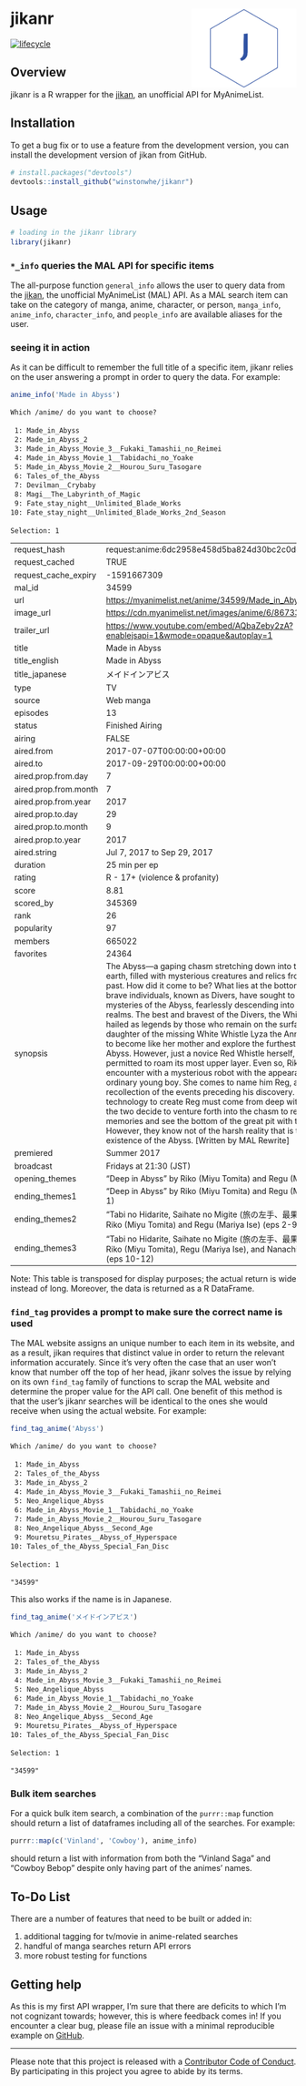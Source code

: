 
<!-- README.md is generated from README.Rmd. Please edit that file -->

# jikanr <img src='man/figures/logo.svg' align="right" height="139" />

<!-- badges: start -->

[![lifecycle](https://img.shields.io/badge/lifecycle-experimental-orange.svg)](https://www.tidyverse.org/lifecycle/#experimental)
<!-- badges: end -->

## Overview

jikanr is a R wrapper for the [jikan](https://jikan.moe), an unofficial
API for MyAnimeList.

## Installation

To get a bug fix or to use a feature from the development version, you
can install the development version of jikan from GitHub.

``` r
# install.packages("devtools")
devtools::install_github("winstonwhe/jikanr")
```

## Usage

``` r
# loading in the jikanr library
library(jikanr)
```

### `*_info` queries the MAL API for specific items

The all-purpose function `general_info` allows the user to query data
from the [jikan](https://jikan.moe), the unofficial MyAnimeList (MAL)
API. As a MAL search item can take on the category of manga, anime,
character, or person, `manga_info`, `anime_info`, `character_info`, and
`people_info` are available aliases for the user.

### seeing it in action

As it can be difficult to remember the full title of a specific item,
jikanr relies on the user answering a prompt in order to query the data.
For example:

``` r
anime_info('Made in Abyss')
```

    Which /anime/ do you want to choose? 
    
     1: Made_in_Abyss
     2: Made_in_Abyss_2
     3: Made_in_Abyss_Movie_3__Fukaki_Tamashii_no_Reimei
     4: Made_in_Abyss_Movie_1__Tabidachi_no_Yoake
     5: Made_in_Abyss_Movie_2__Hourou_Suru_Tasogare
     6: Tales_of_the_Abyss
     7: Devilman__Crybaby
     8: Magi__The_Labyrinth_of_Magic
     9: Fate_stay_night__Unlimited_Blade_Works
    10: Fate_stay_night__Unlimited_Blade_Works_2nd_Season
    
    Selection: 1

|                        |                                                                                                                                                                                                                                                                                                                                                                                                                                                                                                                                                                                                                                                                                                                                                                                                                                                                                                                                                                                                                                                                                                                                                                                                                                                        |
| :--------------------- | :----------------------------------------------------------------------------------------------------------------------------------------------------------------------------------------------------------------------------------------------------------------------------------------------------------------------------------------------------------------------------------------------------------------------------------------------------------------------------------------------------------------------------------------------------------------------------------------------------------------------------------------------------------------------------------------------------------------------------------------------------------------------------------------------------------------------------------------------------------------------------------------------------------------------------------------------------------------------------------------------------------------------------------------------------------------------------------------------------------------------------------------------------------------------------------------------------------------------------------------------------- |
| request\_hash          | request:anime:6dc2958e458d5ba824d30bc2c0dc652a26a9eace                                                                                                                                                                                                                                                                                                                                                                                                                                                                                                                                                                                                                                                                                                                                                                                                                                                                                                                                                                                                                                                                                                                                                                                                 |
| request\_cached        | TRUE                                                                                                                                                                                                                                                                                                                                                                                                                                                                                                                                                                                                                                                                                                                                                                                                                                                                                                                                                                                                                                                                                                                                                                                                                                                   |
| request\_cache\_expiry | \-1591667309                                                                                                                                                                                                                                                                                                                                                                                                                                                                                                                                                                                                                                                                                                                                                                                                                                                                                                                                                                                                                                                                                                                                                                                                                                           |
| mal\_id                | 34599                                                                                                                                                                                                                                                                                                                                                                                                                                                                                                                                                                                                                                                                                                                                                                                                                                                                                                                                                                                                                                                                                                                                                                                                                                                  |
| url                    | <https://myanimelist.net/anime/34599/Made_in_Abyss>                                                                                                                                                                                                                                                                                                                                                                                                                                                                                                                                                                                                                                                                                                                                                                                                                                                                                                                                                                                                                                                                                                                                                                                                    |
| image\_url             | <https://cdn.myanimelist.net/images/anime/6/86733.jpg>                                                                                                                                                                                                                                                                                                                                                                                                                                                                                                                                                                                                                                                                                                                                                                                                                                                                                                                                                                                                                                                                                                                                                                                                 |
| trailer\_url           | <https://www.youtube.com/embed/AQbaZeby2zA?enablejsapi=1&wmode=opaque&autoplay=1>                                                                                                                                                                                                                                                                                                                                                                                                                                                                                                                                                                                                                                                                                                                                                                                                                                                                                                                                                                                                                                                                                                                                                                      |
| title                  | Made in Abyss                                                                                                                                                                                                                                                                                                                                                                                                                                                                                                                                                                                                                                                                                                                                                                                                                                                                                                                                                                                                                                                                                                                                                                                                                                          |
| title\_english         | Made in Abyss                                                                                                                                                                                                                                                                                                                                                                                                                                                                                                                                                                                                                                                                                                                                                                                                                                                                                                                                                                                                                                                                                                                                                                                                                                          |
| title\_japanese        | メイドインアビス                                                                                                                                                                                                                                                                                                                                                                                                                                                                                                                                                                                                                                                                                                                                                                                                                                                                                                                                                                                                                                                                                                                                                                                                                                               |
| type                   | TV                                                                                                                                                                                                                                                                                                                                                                                                                                                                                                                                                                                                                                                                                                                                                                                                                                                                                                                                                                                                                                                                                                                                                                                                                                                     |
| source                 | Web manga                                                                                                                                                                                                                                                                                                                                                                                                                                                                                                                                                                                                                                                                                                                                                                                                                                                                                                                                                                                                                                                                                                                                                                                                                                              |
| episodes               | 13                                                                                                                                                                                                                                                                                                                                                                                                                                                                                                                                                                                                                                                                                                                                                                                                                                                                                                                                                                                                                                                                                                                                                                                                                                                     |
| status                 | Finished Airing                                                                                                                                                                                                                                                                                                                                                                                                                                                                                                                                                                                                                                                                                                                                                                                                                                                                                                                                                                                                                                                                                                                                                                                                                                        |
| airing                 | FALSE                                                                                                                                                                                                                                                                                                                                                                                                                                                                                                                                                                                                                                                                                                                                                                                                                                                                                                                                                                                                                                                                                                                                                                                                                                                  |
| aired.from             | 2017-07-07T00:00:00+00:00                                                                                                                                                                                                                                                                                                                                                                                                                                                                                                                                                                                                                                                                                                                                                                                                                                                                                                                                                                                                                                                                                                                                                                                                                              |
| aired.to               | 2017-09-29T00:00:00+00:00                                                                                                                                                                                                                                                                                                                                                                                                                                                                                                                                                                                                                                                                                                                                                                                                                                                                                                                                                                                                                                                                                                                                                                                                                              |
| aired.prop.from.day    | 7                                                                                                                                                                                                                                                                                                                                                                                                                                                                                                                                                                                                                                                                                                                                                                                                                                                                                                                                                                                                                                                                                                                                                                                                                                                      |
| aired.prop.from.month  | 7                                                                                                                                                                                                                                                                                                                                                                                                                                                                                                                                                                                                                                                                                                                                                                                                                                                                                                                                                                                                                                                                                                                                                                                                                                                      |
| aired.prop.from.year   | 2017                                                                                                                                                                                                                                                                                                                                                                                                                                                                                                                                                                                                                                                                                                                                                                                                                                                                                                                                                                                                                                                                                                                                                                                                                                                   |
| aired.prop.to.day      | 29                                                                                                                                                                                                                                                                                                                                                                                                                                                                                                                                                                                                                                                                                                                                                                                                                                                                                                                                                                                                                                                                                                                                                                                                                                                     |
| aired.prop.to.month    | 9                                                                                                                                                                                                                                                                                                                                                                                                                                                                                                                                                                                                                                                                                                                                                                                                                                                                                                                                                                                                                                                                                                                                                                                                                                                      |
| aired.prop.to.year     | 2017                                                                                                                                                                                                                                                                                                                                                                                                                                                                                                                                                                                                                                                                                                                                                                                                                                                                                                                                                                                                                                                                                                                                                                                                                                                   |
| aired.string           | Jul 7, 2017 to Sep 29, 2017                                                                                                                                                                                                                                                                                                                                                                                                                                                                                                                                                                                                                                                                                                                                                                                                                                                                                                                                                                                                                                                                                                                                                                                                                            |
| duration               | 25 min per ep                                                                                                                                                                                                                                                                                                                                                                                                                                                                                                                                                                                                                                                                                                                                                                                                                                                                                                                                                                                                                                                                                                                                                                                                                                          |
| rating                 | R - 17+ (violence & profanity)                                                                                                                                                                                                                                                                                                                                                                                                                                                                                                                                                                                                                                                                                                                                                                                                                                                                                                                                                                                                                                                                                                                                                                                                                         |
| score                  | 8.81                                                                                                                                                                                                                                                                                                                                                                                                                                                                                                                                                                                                                                                                                                                                                                                                                                                                                                                                                                                                                                                                                                                                                                                                                                                   |
| scored\_by             | 345369                                                                                                                                                                                                                                                                                                                                                                                                                                                                                                                                                                                                                                                                                                                                                                                                                                                                                                                                                                                                                                                                                                                                                                                                                                                 |
| rank                   | 26                                                                                                                                                                                                                                                                                                                                                                                                                                                                                                                                                                                                                                                                                                                                                                                                                                                                                                                                                                                                                                                                                                                                                                                                                                                     |
| popularity             | 97                                                                                                                                                                                                                                                                                                                                                                                                                                                                                                                                                                                                                                                                                                                                                                                                                                                                                                                                                                                                                                                                                                                                                                                                                                                     |
| members                | 665022                                                                                                                                                                                                                                                                                                                                                                                                                                                                                                                                                                                                                                                                                                                                                                                                                                                                                                                                                                                                                                                                                                                                                                                                                                                 |
| favorites              | 24364                                                                                                                                                                                                                                                                                                                                                                                                                                                                                                                                                                                                                                                                                                                                                                                                                                                                                                                                                                                                                                                                                                                                                                                                                                                  |
| synopsis               | The Abyss—a gaping chasm stretching down into the depths of the earth, filled with mysterious creatures and relics from a time long past. How did it come to be? What lies at the bottom? Countless brave individuals, known as Divers, have sought to solve these mysteries of the Abyss, fearlessly descending into its darkest realms. The best and bravest of the Divers, the White Whistles, are hailed as legends by those who remain on the surface. Riko, daughter of the missing White Whistle Lyza the Annihilator, aspires to become like her mother and explore the furthest reaches of the Abyss. However, just a novice Red Whistle herself, she is only permitted to roam its most upper layer. Even so, Riko has a chance encounter with a mysterious robot with the appearance of an ordinary young boy. She comes to name him Reg, and he has no recollection of the events preceding his discovery. Certain that the technology to create Reg must come from deep within the Abyss, the two decide to venture forth into the chasm to recover his memories and see the bottom of the great pit with their own eyes. However, they know not of the harsh reality that is the true existence of the Abyss. \[Written by MAL Rewrite\] |
| premiered              | Summer 2017                                                                                                                                                                                                                                                                                                                                                                                                                                                                                                                                                                                                                                                                                                                                                                                                                                                                                                                                                                                                                                                                                                                                                                                                                                            |
| broadcast              | Fridays at 21:30 (JST)                                                                                                                                                                                                                                                                                                                                                                                                                                                                                                                                                                                                                                                                                                                                                                                                                                                                                                                                                                                                                                                                                                                                                                                                                                 |
| opening\_themes        | “Deep in Abyss” by Riko (Miyu Tomita) and Regu (Mariya Ise)                                                                                                                                                                                                                                                                                                                                                                                                                                                                                                                                                                                                                                                                                                                                                                                                                                                                                                                                                                                                                                                                                                                                                                                            |
| ending\_themes1        | “Deep in Abyss” by Riko (Miyu Tomita) and Regu (Mariya Ise) (ep 1)                                                                                                                                                                                                                                                                                                                                                                                                                                                                                                                                                                                                                                                                                                                                                                                                                                                                                                                                                                                                                                                                                                                                                                                     |
| ending\_themes2        | “Tabi no Hidarite, Saihate no Migite (旅の左手、最果ての右手)” by Riko (Miyu Tomita) and Regu (Mariya Ise) (eps 2-9)                                                                                                                                                                                                                                                                                                                                                                                                                                                                                                                                                                                                                                                                                                                                                                                                                                                                                                                                                                                                                                                                                                                                              |
| ending\_themes3        | “Tabi no Hidarite, Saihate no Migite (旅の左手、最果ての右手)” by Riko (Miyu Tomita), Regu (Mariya Ise), and Nanachi (Shiori Izawa) (eps 10-12)                                                                                                                                                                                                                                                                                                                                                                                                                                                                                                                                                                                                                                                                                                                                                                                                                                                                                                                                                                                                                                                                                                                   |

Note: This table is transposed for display purposes; the actual return
is wide instead of long. Moreover, the data is returned as a R
DataFrame.

### `find_tag` provides a prompt to make sure the correct name is used

The MAL website assigns an unique number to each item in its website,
and as a result, jikan requires that distinct value in order to return
the relevant information accurately. Since it’s very often the case that
an user won’t know that number off the top of her head, jikanr solves
the issue by relying on its own `find_tag` family of functions to scrap
the MAL website and determine the proper value for the API call. One
benefit of this method is that the user’s jikanr searches will be
identical to the ones she would receive when using the actual website.
For example:

``` r
find_tag_anime('Abyss')
```

    Which /anime/ do you want to choose? 
    
     1: Made_in_Abyss
     2: Tales_of_the_Abyss
     3: Made_in_Abyss_2
     4: Made_in_Abyss_Movie_3__Fukaki_Tamashii_no_Reimei
     5: Neo_Angelique_Abyss
     6: Made_in_Abyss_Movie_1__Tabidachi_no_Yoake
     7: Made_in_Abyss_Movie_2__Hourou_Suru_Tasogare
     8: Neo_Angelique_Abyss__Second_Age
     9: Mouretsu_Pirates__Abyss_of_Hyperspace
    10: Tales_of_the_Abyss_Special_Fan_Disc
    
    Selection: 1

`"34599"`

This also works if the name is in Japanese.

``` r
find_tag_anime('メイドインアビス')
```

    Which /anime/ do you want to choose? 
    
     1: Made_in_Abyss
     2: Tales_of_the_Abyss
     3: Made_in_Abyss_2
     4: Made_in_Abyss_Movie_3__Fukaki_Tamashii_no_Reimei
     5: Neo_Angelique_Abyss
     6: Made_in_Abyss_Movie_1__Tabidachi_no_Yoake
     7: Made_in_Abyss_Movie_2__Hourou_Suru_Tasogare
     8: Neo_Angelique_Abyss__Second_Age
     9: Mouretsu_Pirates__Abyss_of_Hyperspace
    10: Tales_of_the_Abyss_Special_Fan_Disc
    
    Selection: 1

`"34599"`

### Bulk item searches

For a quick bulk item search, a combination of the `purrr::map` function
should return a list of dataframes including all of the searches. For
example:

``` r
purrr::map(c('Vinland', 'Cowboy'), anime_info)
```

should return a list with information from both the “Vinland Saga” and
“Cowboy Bebop” despite only having part of the animes’ names.

## To-Do List

There are a number of features that need to be built or added in:

1)  additional tagging for tv/movie in anime-related searches
2)  handful of manga searches return API errors
3)  more robust testing for functions

## Getting help

As this is my first API wrapper, I’m sure that there are deficits to
which I’m not cognizant towards; however, this is where feedback comes
in\! If you encounter a clear bug, please file an issue with a minimal
reproducible example on
[GitHub](https://github.com/winstonwhe/jikanr/issues).

-----

Please note that this project is released with a [Contributor Code of
Conduct](CODE_OF_CONDUCT.md). By participating in this project you agree
to abide by its terms.
